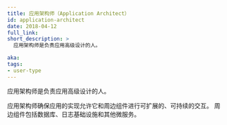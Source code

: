 ```yaml
---
title: 应用架构师（Application Architect）
id: application-architect
date: 2018-04-12
full_link: 
short_description: >
  应用架构师是负责应用高级设计的人。

aka: 
tags:
- user-type
---
```


<!--
---
title: Application Architect
id: application-architect
date: 2018-04-12
full_link: 
short_description: >
  A person responsible for the high-level design of an application.

aka: 
tags:
- user-type
---
-->

<!--
 A person responsible for the high-level design of an application.
-->
 应用架构师是负责应用高级设计的人。

			


<!--more--> 
<!--
An architect ensures that an app's implementation allows it to interact with its surrounding components in a scalable, maintainable way. Surrounding components include databases, logging infrastructure, and other microservices.
-->

应用架构师确保应用的实现允许它和周边组件进行可扩展的、可持续的交互。
周边组件包括数据库、日志基础设施和其他微服务。

